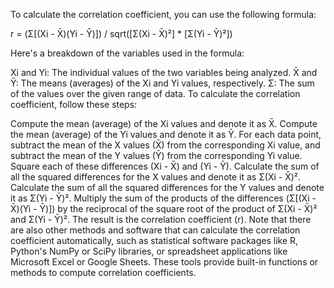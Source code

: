 To calculate the correlation coefficient, you can use the following formula:

r = (Σ[(Xi - X̄)(Yi - Ȳ)]) / sqrt([Σ(Xi - X̄)²] * [Σ(Yi - Ȳ)²])

Here's a breakdown of the variables used in the formula:

Xi and Yi: The individual values of the two variables being analyzed.
X̄ and Ȳ: The means (averages) of the Xi and Yi values, respectively.
Σ: The sum of the values over the given range of data.
To calculate the correlation coefficient, follow these steps:

Compute the mean (average) of the Xi values and denote it as X̄.
Compute the mean (average) of the Yi values and denote it as Ȳ.
For each data point, subtract the mean of the X values (X̄) from the corresponding Xi value, and subtract the mean of the Y values (Ȳ) from the corresponding Yi value.
Square each of these differences (Xi - X̄) and (Yi - Ȳ).
Calculate the sum of all the squared differences for the X values and denote it as Σ(Xi - X̄)².
Calculate the sum of all the squared differences for the Y values and denote it as Σ(Yi - Ȳ)².
Multiply the sum of the products of the differences (Σ[(Xi - X̄)(Yi - Ȳ)]) by the reciprocal of the square root of the product of Σ(Xi - X̄)² and Σ(Yi - Ȳ)².
The result is the correlation coefficient (r).
Note that there are also other methods and software that can calculate the correlation coefficient automatically, such as statistical software packages like R, Python's NumPy or SciPy libraries, or spreadsheet applications like Microsoft Excel or Google Sheets. These tools provide built-in functions or methods to compute correlation coefficients.




